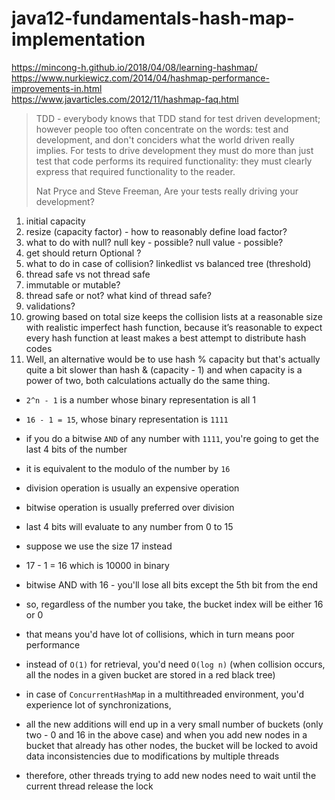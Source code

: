# java12-fundamentals-hash-map-implementation

https://mincong-h.github.io/2018/04/08/learning-hashmap/  
https://www.nurkiewicz.com/2014/04/hashmap-performance-improvements-in.html  
https://www.javarticles.com/2012/11/hashmap-faq.html

> TDD - everybody knows that TDD stand for test driven development; however people too often concentrate on the 
words: test and development, and don't conciders what the world driven really implies. For tests to drive 
development they must do more than just test that code performs its required functionality: they must clearly 
express that required functionality to the reader.  
>
> Nat Pryce and Steve Freeman, Are your tests really driving  your development?

1. initial capacity
1. resize (capacity factor) - how to reasonably define load factor?
1. what to do with null? null key - possible? null value - possible?
1. get should return Optional ?
1. what to do in case of collision? linkedlist vs balanced tree (threshold)
1. thread safe vs not thread safe
1. immutable or mutable?
1. thread safe or not? what kind of thread safe?
1. validations?
1. growing based on total size keeps the collision lists at a reasonable size with realistic imperfect hash function, 
because it’s reasonable to expect every hash function at least makes a best attempt to distribute hash codes
1. Well, an alternative would be to use
   hash % capacity
   but that's actually quite a bit slower than
   hash & (capacity - 1)
   and when capacity is a power of two, both calculations actually do the same thing.
   
* `2^n - 1` is a number whose binary representation is all 1 
* `16 - 1 = 15`, whose binary representation is `1111`
* if you do a bitwise `AND` of any number with `1111`, you're going to get the last 4 bits of the number
* it is equivalent to the modulo of the number by `16`
* division operation is usually an expensive operation
* bitwise operation is usually preferred over division
* last 4 bits will evaluate to any number from  0 to 15

* suppose we use the size 17 instead
* 17 - 1 = 16 which is 10000 in binary 
* bitwise AND with 16 - you'll lose all bits except the 5th bit from the end
* so, regardless of the number you take, the bucket index will be either 16 or 0
* that means you'd have lot of collisions, which in turn means poor performance
* instead of `O(1)` for retrieval, you'd need `O(log n)` (when collision occurs, all the nodes in a given bucket 
are stored in a red black tree) 
* in case of `ConcurrentHashMap` in a multithreaded environment, you'd experience lot of synchronizations, 
* all the new additions will end up in a very small number of buckets (only two - 0 and 16 in the above case) 
and when you add new nodes in a bucket that already has other nodes, the bucket will be locked to avoid data 
inconsistencies due to modifications by multiple threads
* therefore, other threads trying to add new nodes need to wait until the current thread release the lock
